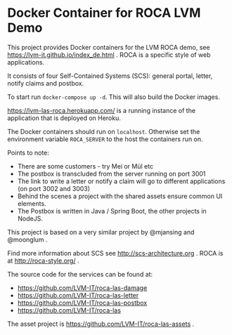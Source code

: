 # Docker Container for ROCA LVM Demo

This project provides Docker containers for the LVM ROCA demo, see
https://lvm-it.github.io/index_de.html . ROCA is a specific style of
web applications.

It consists of four Self-Contained Systems (SCS): general portal,
letter, notify claims and postbox.

To start run `docker-compose up -d`. This will also build
the Docker images.

https://lvm-las-roca.herokuapp.com/ is a running instance of the
application that is deployed on Heroku.

The Docker containers should run on `localhost`. Otherwise set the
environment variable `ROCA_SERVER` to the host the containers run on.

Points to note:

* There are some customers - try Mei or Mül etc
* The postbox is transcluded from the server running on port 3001
* The link to write a letter or notify a claim will go to different
  applications (on port 3002 and 3003)
* Behind the scenes a project with the shared assets ensure common UI
elements.
* The Postbox is written in Java / Spring Boot, the other projects in NodeJS.

This project is based on a very similar project by @mjansing and
@moonglum .

Find more information about SCS see http://scs-architecture.org . ROCA
is at http://roca-style.org/ .

The source code for the services can be found at:

* https://github.com/LVM-IT/roca-las-damage
* https://github.com/LVM-IT/roca-las-letter
* https://github.com/LVM-IT/roca-las-postbox
* https://github.com/LVM-IT/roca-las

The asset project is https://github.com/LVM-IT/roca-las-assets .
